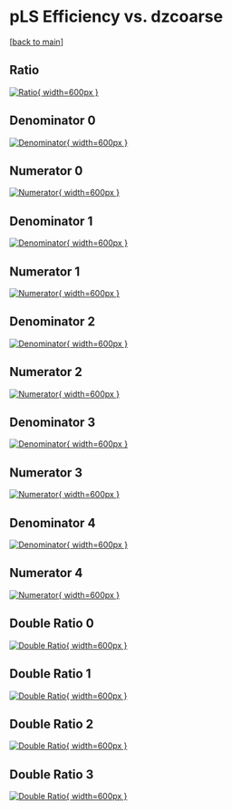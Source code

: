 # pLS Efficiency vs. dzcoarse

[[back to main](./)]



## Ratio

[![Ratio](../mtv/var/pLS_vtr_321_-1_eff_dzcoarse.png){ width=600px }](../mtv/var/pLS_vtr_321_-1_eff_dzcoarse.pdf)

## Denominator 0

[![Denominator](../mtv/den/pLS_vtr_321_-1_eff_dzcoarse_den0.png){ width=600px }](../mtv/den/pLS_vtr_321_-1_eff_dzcoarse_den0.pdf)

## Numerator 0

[![Numerator](../mtv/num/pLS_vtr_321_-1_eff_dzcoarse_num0.png){ width=600px }](../mtv/num/pLS_vtr_321_-1_eff_dzcoarse_num0.pdf)

## Denominator 1

[![Denominator](../mtv/den/pLS_vtr_321_-1_eff_dzcoarse_den1.png){ width=600px }](../mtv/den/pLS_vtr_321_-1_eff_dzcoarse_den1.pdf)

## Numerator 1

[![Numerator](../mtv/num/pLS_vtr_321_-1_eff_dzcoarse_num1.png){ width=600px }](../mtv/num/pLS_vtr_321_-1_eff_dzcoarse_num1.pdf)

## Denominator 2

[![Denominator](../mtv/den/pLS_vtr_321_-1_eff_dzcoarse_den2.png){ width=600px }](../mtv/den/pLS_vtr_321_-1_eff_dzcoarse_den2.pdf)

## Numerator 2

[![Numerator](../mtv/num/pLS_vtr_321_-1_eff_dzcoarse_num2.png){ width=600px }](../mtv/num/pLS_vtr_321_-1_eff_dzcoarse_num2.pdf)

## Denominator 3

[![Denominator](../mtv/den/pLS_vtr_321_-1_eff_dzcoarse_den3.png){ width=600px }](../mtv/den/pLS_vtr_321_-1_eff_dzcoarse_den3.pdf)

## Numerator 3

[![Numerator](../mtv/num/pLS_vtr_321_-1_eff_dzcoarse_num3.png){ width=600px }](../mtv/num/pLS_vtr_321_-1_eff_dzcoarse_num3.pdf)

## Denominator 4

[![Denominator](../mtv/den/pLS_vtr_321_-1_eff_dzcoarse_den4.png){ width=600px }](../mtv/den/pLS_vtr_321_-1_eff_dzcoarse_den4.pdf)

## Numerator 4

[![Numerator](../mtv/num/pLS_vtr_321_-1_eff_dzcoarse_num4.png){ width=600px }](../mtv/num/pLS_vtr_321_-1_eff_dzcoarse_num4.pdf)

## Double Ratio 0

[![Double Ratio](../mtv/ratio/pLS_vtr_321_-1_eff_dzcoarse_ratio0.png){ width=600px }](../mtv/ratio/pLS_vtr_321_-1_eff_dzcoarse_ratio0.pdf)

## Double Ratio 1

[![Double Ratio](../mtv/ratio/pLS_vtr_321_-1_eff_dzcoarse_ratio1.png){ width=600px }](../mtv/ratio/pLS_vtr_321_-1_eff_dzcoarse_ratio1.pdf)

## Double Ratio 2

[![Double Ratio](../mtv/ratio/pLS_vtr_321_-1_eff_dzcoarse_ratio2.png){ width=600px }](../mtv/ratio/pLS_vtr_321_-1_eff_dzcoarse_ratio2.pdf)

## Double Ratio 3

[![Double Ratio](../mtv/ratio/pLS_vtr_321_-1_eff_dzcoarse_ratio3.png){ width=600px }](../mtv/ratio/pLS_vtr_321_-1_eff_dzcoarse_ratio3.pdf)

